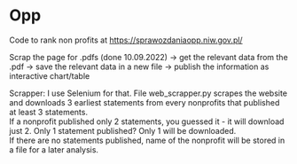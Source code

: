 # Opp
Code to rank non profits at https://sprawozdaniaopp.niw.gov.pl/

Scrap the page for .pdfs (done 10.09.2022) -> get the relevant data from the .pdf -> save the relevant data in a new file -> publish the information as interactive chart/table

Scrapper:
I use Selenium for that. File web_scrapper.py scrapes the website and downloads 3 earliest statements from every nonprofits that published at least 3 statements.     
If a nonprofit published only 2 statements, you guessed it - it will download just 2. Only 1 statement published? Only 1 will be downloaded.       
If there are no statements published, name of the nonprofit will be stored in a file for a later analysis.
